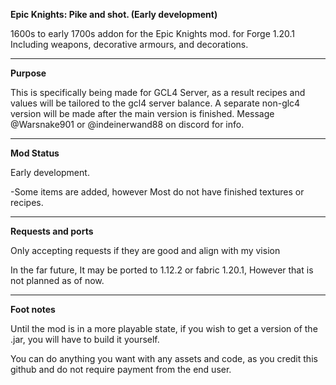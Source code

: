 
 **Epic Knights: Pike and shot. (Early development)**

1600s to early 1700s addon for the Epic Knights mod. for Forge 1.20.1 
Including weapons, decorative armours, and decorations.

--------------------------------------------------------------------------------------

 **Purpose**   

This is specifically being made for GCL4 Server, as a result recipes and values will be tailored to the gcl4 server balance.
A separate non-glc4 version will be made after the main version is finished. Message @Warsnake901 or @indeinerwand88 on discord for info.

----------------------------------------------------------------------------

 **Mod Status**

Early development.

-Some items are added, however Most do not have finished textures or recipes.

----------------------------------------------------------------------------

**Requests and ports** 

Only accepting requests if they are good and align with my vision

In the far future, It may be ported to 1.12.2 or fabric 1.20.1, However that is not planned as of now.

----------------------------------------------------------------------------

**Foot notes**

Until the mod is in a more playable state, if you wish to get a version of the .jar, you will have to build it yourself.

You can do anything you want with any assets and code, as you credit this github and do not require payment from the end user.
